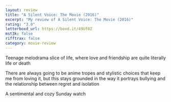 ```yaml
---
layout: review
title: "A Silent Voice: The Movie (2016)"
excerpt: "My review of A Silent Voice: The Movie (2016)"
rating: "3.0"
letterboxd_url: https://boxd.it/49Uf0Z
mst3k: false
rifftrax: false
category: movie-review
---
```


Teenage melodrama slice of life, where love and friendship are quite literally life or death

There are always going to be anime tropes and stylistic choices that keep me from loving it, but this stays grounded in the way it portrays bullying and the relationship between regret and isolation

A sentimental and cozy Sunday watch
